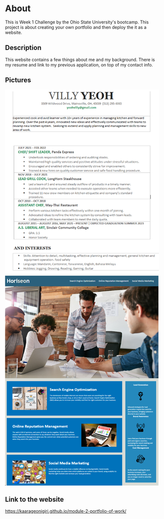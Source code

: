 # About
This is Week 1 Challenge by the Ohio State University's bootcamp. This project is about creating your own portfolio and then deploy the it as a website. 

## Description
This website contains a few things about me and my background. There is my resume and link to my previous application, on top of my contact info.

## Pictures
<img src="./assets/images/Resume.PNG" alt="resume"/>
<img src="./assets/images/Application.PNG" alt="application"/>

## Link to the website
https://kaarageonigiri.github.io/module-2-portfolio-of-work/